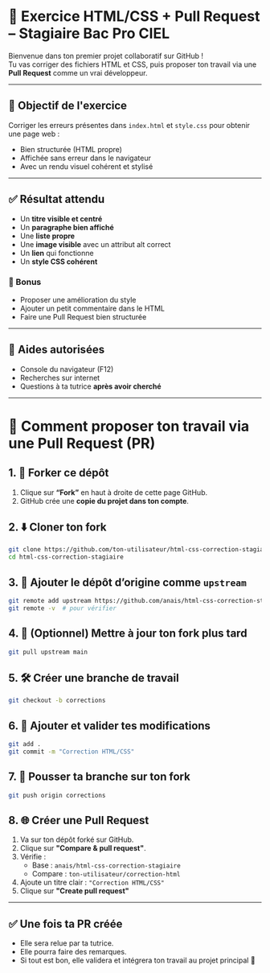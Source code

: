 # 🧪 Exercice HTML/CSS + Pull Request – Stagiaire Bac Pro CIEL

Bienvenue dans ton premier projet collaboratif sur GitHub !  
Tu vas corriger des fichiers HTML et CSS, puis proposer ton travail via une **Pull Request** comme un vrai développeur.

---

## 🎯 Objectif de l'exercice

Corriger les erreurs présentes dans `index.html` et `style.css` pour obtenir une page web :

- Bien structurée (HTML propre)
- Affichée sans erreur dans le navigateur
- Avec un rendu visuel cohérent et stylisé

---

## ✅ Résultat attendu

- Un **titre visible et centré**
- Un **paragraphe bien affiché**
- Une **liste propre**
- Une **image visible** avec un attribut alt correct
- Un **lien** qui fonctionne
- Un **style CSS cohérent**

### 🥇 Bonus

- Proposer une amélioration du style
- Ajouter un petit commentaire dans le HTML
- Faire une Pull Request bien structurée

---

## 🧠 Aides autorisées

- Console du navigateur (F12)
- Recherches sur internet
- Questions à ta tutrice **après avoir cherché**

---

# 🔁 Comment proposer ton travail via une Pull Request (PR)

## 1. 🍴 Forker ce dépôt

1. Clique sur **“Fork”** en haut à droite de cette page GitHub.
2. GitHub crée une **copie du projet dans ton compte**.

## 2. ⬇️ Cloner ton fork

```bash
git clone https://github.com/ton-utilisateur/html-css-correction-stagiaire.git
cd html-css-correction-stagiaire
```

## 3. 📡 Ajouter le dépôt d’origine comme `upstream`

```bash
git remote add upstream https://github.com/anais/html-css-correction-stagiaire.git
git remote -v  # pour vérifier
```

## 4. 🔄 (Optionnel) Mettre à jour ton fork plus tard

```bash
git pull upstream main
```

## 5. 🛠️ Créer une branche de travail

```bash
git checkout -b corrections
```

## 6. 💾 Ajouter et valider tes modifications

```bash
git add .
git commit -m "Correction HTML/CSS"
```

## 7. 🚀 Pousser ta branche sur ton fork

```bash
git push origin corrections
```

## 8. 🌐 Créer une Pull Request

1. Va sur ton dépôt forké sur GitHub.
2. Clique sur **"Compare & pull request"**.
3. Vérifie :
   - Base : `anais/html-css-correction-stagiaire`
   - Compare : `ton-utilisateur/correction-html`
4. Ajoute un titre clair : `"Correction HTML/CSS"`
5. Clique sur **"Create pull request"**

---

## ✅ Une fois ta PR créée

- Elle sera relue par ta tutrice.
- Elle pourra faire des remarques.
- Si tout est bon, elle validera et intégrera ton travail au projet principal 🎉
